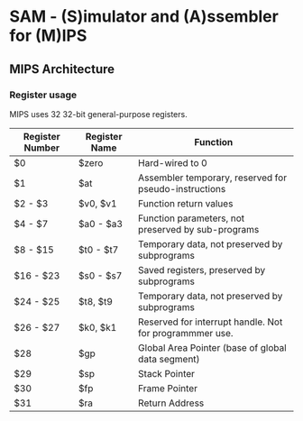 # SAM - (S)imulator and (A)ssembler for (M)IPS

## MIPS Architecture

### Register usage

MIPS uses 32 32-bit general-purpose registers.

| Register Number | Register Name | Function                                                | 
| ---             | ---           | ---                                                     |
| $0              | $zero         | Hard-wired to 0                                         | 
| $1              | $at           | Assembler temporary, reserved for pseudo-instructions   | 
| $2 - $3         | $v0, $v1      | Function return values                                  |
| $4 - $7         | $a0 - $a3     | Function parameters, not preserved by sub-programs      | 
| $8 - $15        | $t0 - $t7     | Temporary data, not preserved by subprograms            | 
| $16 - $23       | $s0 - $s7     | Saved registers, preserved by subprograms               | 
| $24 - $25       | $t8, $t9      | Temporary data, not preserved by subprograms            |
| $26 - $27       | $k0, $k1      | Reserved for interrupt handle. Not for programmmer use. |
| $28             | $gp           | Global Area Pointer (base of global data segment)       | 
| $29             | $sp           | Stack Pointer                                           | 
| $30             | $fp           | Frame Pointer                                           | 
| $31             | $ra           | Return Address                                          | 


